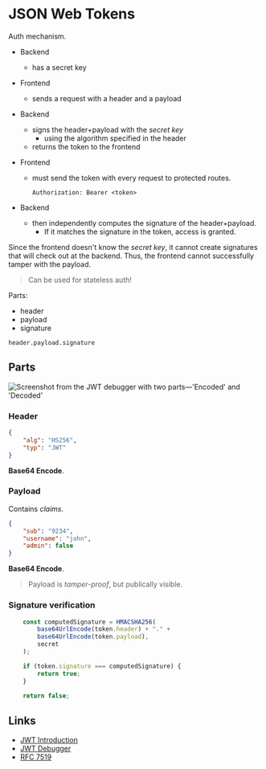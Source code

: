 # JSON Web Tokens

Auth mechanism.

-   Backend
    -   has a secret key
-   Frontend
    -   sends a request with a header and a payload
-   Backend
    -   signs the header+payload with the *secret key*
        -   using the algorithm specified in the header
    -   returns the token to the frontend



-   Frontend

    -   must send the token with every request to protected routes.

        ```
        Authorization: Bearer <token>
        ```

-   Backend
    -   then independently computes the signature of the header+payload.
        -   If it matches the signature in the token, access is granted.

Since the frontend doesn't know the *secret key*, it cannot create signatures that will check out at the backend. Thus, the frontend cannot successfully tamper with the payload.

>   Can be used for stateless auth!

Parts:

-   header
-   payload
-   signature

```
header.payload.signature
```

## Parts

![Screenshot from the JWT debugger with two parts—'Encoded' and 'Decoded'](https://cdn.auth0.com/blog/legacy-app-auth/legacy-app-auth-5.png)

### Header

```json
{
    "alg": "HS256",
    "typ": "JWT"
}
```

**Base64 Encode**.

### Payload

Contains *claims*.

```json
{
    "sub": "9234",
    "username": "john",
    "admin": false
}
```

**Base64 Encode**.

>   Payload is *tamper-proof*, but publically visible.

### Signature verification

```js
    const computedSignature = HMACSHA256(
        base64UrlEncode(token.header) + "." +
        base64UrlEncode(token.payload),
        secret
    );

    if (token.signature === computedSignature) {
        return true;
    }

    return false;
```

## Links

-   [JWT Introduction](https://jwt.io/introduction)
-   [JWT Debugger](https://jwt.io/#debugger-io)
-   [RFC 7519](https://tools.ietf.org/html/rfc7519)
